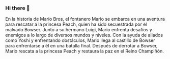 ### Hi there 👋

En la historia de Mario Bros, el fontanero Mario se embarca en una aventura para rescatar a la princesa Peach, quien ha sido secuestrada por el malvado Bowser. Junto a su hermano Luigi, Mario enfrenta desafíos y enemigos a lo largo de diversos mundos y niveles. Con la ayuda de aliados como Yoshi y enfrentando obstáculos, Mario llega al castillo de Bowser para enfrentarse a él en una batalla final. Después de derrotar a Bowser, Mario rescata a la princesa Peach y restaura la paz en el Reino Champiñón.

<!--
**IvetteCR/IvetteCR** is a ✨ _special_ ✨ repository because its `README.md` (this file) appears on your GitHub profile.

Here are some ideas to get you started:

- 🔭 I’m currently working on ...
- 🌱 I’m currently learning ...
- 👯 I’m looking to collaborate on ...
- 🤔 I’m looking for help with ...
- 💬 Ask me about ...
- 📫 How to reach me: ...
- 😄 Pronouns: ...
- ⚡ Fun fact: ...
-->
